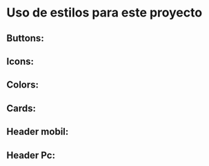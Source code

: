 # Uso de estilos para este proyecto

## Buttons:

## Icons:

## Colors:

## Cards:

## Header mobil:

## Header Pc:




